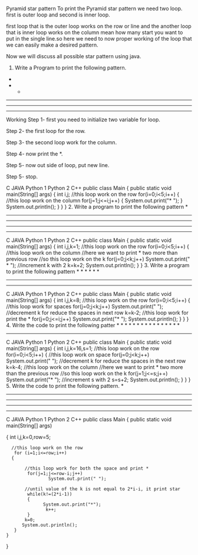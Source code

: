 Pyramid star pattern
To print the Pyramid star pattern we need two loop. first is outer loop and second is inner loop.

first loop that is the outer loop works on the row or line and the another loop that is inner loop works on the column mean how many start you want to put in the single line.so here we need to now proper working of the loop that we can easily make a desired pattern.

Now we will discuss all possible star pattern using java. 


1. Write a Program to print the following pattern.
* 
* * 
* * * 
* * * * 
* * * * *
Working
Step 1- first you need to initialize two variable for loop.

Step 2- the first loop  for the row.

Step 3-  the second loop work for the column.

Step 4- now print the *.

Step 5- now out side of loop, put new line.

Step 5- stop.

C	JAVA	Python 1	Python 2	C++
public class Main
{
       public static void main(String[] args) 
       {
             int i,j;
             //this loop work on the row 
             for(i=0;i<5;i++)
             {
                   //this loop work on the column 
                   for(j=1;j<=i;j++)
                   {
                         System.out.print("* ");
                   }
                   System.out.println();
              }
        }
}
2. Write a program to print the following pattern
* 
* * * 
* * * * * 
* * * * * * * 
* * * * * * * * *
C	JAVA	Python 1	Python 2	C++
public class Main
{
	public static void main(String[] args) {
		int i,j,k=1;
                //this loop work on the row
		for(i=0;i<5;i++)
		{
                        //this loop work on the column
                        //here we want to print * two more than previous row
                        //so this loop work on the k
			for(j=0;j<k;j++)
				System.out.print(" * ");
                        //increment k with 2 
			k=k+2;
			System.out.println();
		}
	}
3. Write a program to print the following pattern
        * 
      * * 
    * * * 
  * * * * 
* * * * *
C	JAVA	Python 1	Python 2	C++
public class Main
{
    public static void main(String[] args) 
    {
          int i,j,k=8;
            //this loop work on the row
           for(i=0;i<5;i++)
           {
                  //this loop work for spaces
                  for(j=0;j<k;j++)
                          System.out.print(" ");
                  //decrement k for reduce the spaces in next row
                  k=k-2;
                  //this loop work for print the *
                  for(j=0;j<=i;j++)
                          System.out.print("* ");
                  System.out.println();
             }
       }
}
4. Write the code to print the following patter
                * 
            * * * 
        * * * * * 
    * * * * * * * 
* * * * * * * * *
C	JAVA	Python 1	Python 2	C++
public class Main
{
     public static void main(String[] args) 
     {
           int i,j,k=16,s=1;
           //this loop work on the row
           for(i=0;i<5;i++)
           {
                //this loop work on space
                for(j=0;j<k;j++)
                    System.out.print(" ");
                    //decrement k for reduce the spaces in the next row
                k=k-4;
                //this loop work on the column
                //here we want to print * two more than the previous row
                //so this loop work on the k
                for(j=1;j<=s;j++)
                     System.out.print("* ");
                 //increment s with 2
                 s=s+2;
                 System.out.println();
            }
       }
}
5. Write the code to print the following pattern.
    *
   ***
  *****
 *******
*********
C	JAVA	Python 1	Python 2	C++
public class Main
{
   public static void main(String[] args)

   {
       int i,j,k=0,row=5;

      //this loop work on the row
       for (i=1;i<=row;i++)
      {

           //this loop work for both the space and print *
            for(j=1;j<=row-i;j++)
                    System.out.print(" ");

           //until value of the k is not equal to 2*i-i, it print star
            while(k!=(2*i-1))
            {
                  System.out.print("*");
                   k++;
            }
           k=0;
          System.out.println();
       }
    }
}
